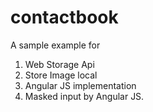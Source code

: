 # contactbook

A sample example for 

1.  Web Storage Api
2.  Store Image local
3.  Angular JS implementation
4.  Masked input by Angular JS.
